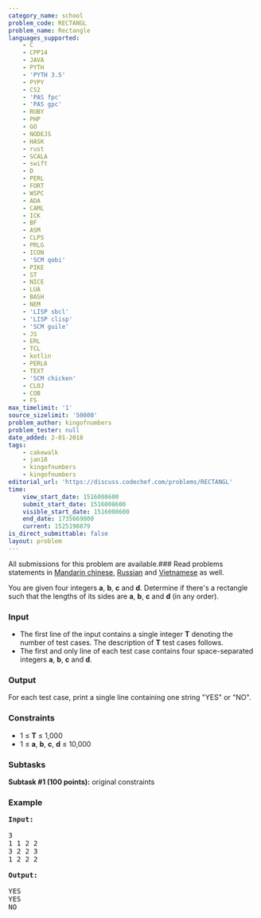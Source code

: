 ```yaml
---
category_name: school
problem_code: RECTANGL
problem_name: Rectangle
languages_supported:
    - C
    - CPP14
    - JAVA
    - PYTH
    - 'PYTH 3.5'
    - PYPY
    - CS2
    - 'PAS fpc'
    - 'PAS gpc'
    - RUBY
    - PHP
    - GO
    - NODEJS
    - HASK
    - rust
    - SCALA
    - swift
    - D
    - PERL
    - FORT
    - WSPC
    - ADA
    - CAML
    - ICK
    - BF
    - ASM
    - CLPS
    - PRLG
    - ICON
    - 'SCM qobi'
    - PIKE
    - ST
    - NICE
    - LUA
    - BASH
    - NEM
    - 'LISP sbcl'
    - 'LISP clisp'
    - 'SCM guile'
    - JS
    - ERL
    - TCL
    - kotlin
    - PERL6
    - TEXT
    - 'SCM chicken'
    - CLOJ
    - COB
    - FS
max_timelimit: '1'
source_sizelimit: '50000'
problem_author: kingofnumbers
problem_tester: null
date_added: 2-01-2018
tags:
    - cakewalk
    - jan18
    - kingofnumbers
    - kingofnumbers
editorial_url: 'https://discuss.codechef.com/problems/RECTANGL'
time:
    view_start_date: 1516008600
    submit_start_date: 1516008600
    visible_start_date: 1516008600
    end_date: 1735669800
    current: 1525198879
is_direct_submittable: false
layout: problem
---
```

All submissions for this problem are available.### Read problems statements in [Mandarin chinese](http://www.codechef.com/download/translated/JAN18/mandarin/RECTANGL.pdf), [Russian](http://www.codechef.com/download/translated/JAN18/russian/RECTANGL.pdf) and [Vietnamese](http://www.codechef.com/download/translated/JAN18/vietnamese/RECTANGL.pdf) as well.

You are given four integers **a**, **b**, **c** and **d**. Determine if there's a rectangle such that the lengths of its sides are **a**, **b**, **c** and **d** (in any order).

### Input

- The first line of the input contains a single integer **T** denoting the number of test cases. The description of **T** test cases follows.
- The first and only line of each test case contains four space-separated integers **a**, **b**, **c** and **d**.

### Output

For each test case, print a single line containing one string "YES" or "NO".

### Constraints

- 1 ≤ **T** ≤ 1,000
- 1 ≤ **a**, **b**, **c**, **d** ≤ 10,000

### Subtasks

**Subtask #1 (100 points):** original constraints

### Example

<pre><b>Input:</b>

3
1 1 2 2
3 2 2 3
1 2 2 2

<b>Output:</b>

YES
YES
NO
</pre>